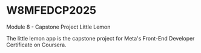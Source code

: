 # W8MFEDCP2025
Module 8 - Capstone Project 
Little Lemon

The little lemon app is the capstone project for Meta's Front-End Developer Certificate on Coursera.

